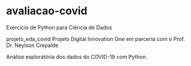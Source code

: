 # avaliacao-covid
Exercício de Python para Ciência de Dados


projeto_eda_covid
Projeto Digital Innovation One em parceria com o Prof. Dr. Neylson Crepalde

Análise exploratória dos dados do COVID-19 com Python.

